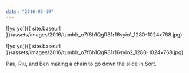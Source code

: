 ```yaml
---
date: "2016-05-19"
---
```


![yo yo]({{ site.baseurl }}/assets/images/2016/tumblr_o7f6h1QgR31r16syio1_1280-1024x768.jpg)

![yo yo]({{ site.baseurl }}/assets/images/2016/tumblr_o7f6h1QgR31r16syio2_1280-1024x768.jpg)

Pau, Riu, and Ben making a chain to go down the slide in Sort.
